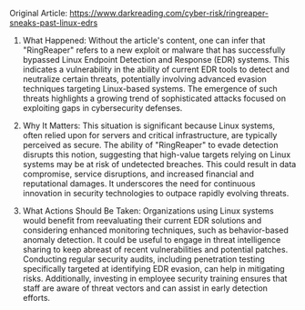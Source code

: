 Original Article: https://www.darkreading.com/cyber-risk/ringreaper-sneaks-past-linux-edrs

1) What Happened:
Without the article's content, one can infer that "RingReaper" refers to a new exploit or malware that has successfully bypassed Linux Endpoint Detection and Response (EDR) systems. This indicates a vulnerability in the ability of current EDR tools to detect and neutralize certain threats, potentially involving advanced evasion techniques targeting Linux-based systems. The emergence of such threats highlights a growing trend of sophisticated attacks focused on exploiting gaps in cybersecurity defenses.

2) Why It Matters:
This situation is significant because Linux systems, often relied upon for servers and critical infrastructure, are typically perceived as secure. The ability of "RingReaper" to evade detection disrupts this notion, suggesting that high-value targets relying on Linux systems may be at risk of undetected breaches. This could result in data compromise, service disruptions, and increased financial and reputational damages. It underscores the need for continuous innovation in security technologies to outpace rapidly evolving threats.

3) What Actions Should Be Taken:
Organizations using Linux systems would benefit from reevaluating their current EDR solutions and considering enhanced monitoring techniques, such as behavior-based anomaly detection. It could be useful to engage in threat intelligence sharing to keep abreast of recent vulnerabilities and potential patches. Conducting regular security audits, including penetration testing specifically targeted at identifying EDR evasion, can help in mitigating risks. Additionally, investing in employee security training ensures that staff are aware of threat vectors and can assist in early detection efforts.